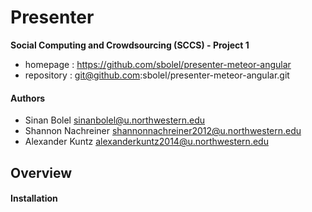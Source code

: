 # Presenter

**Social Computing and Crowdsourcing (SCCS) - Project 1**

* homepage : https://github.com/sbolel/presenter-meteor-angular
* repository : git@github.com:sbolel/presenter-meteor-angular.git

#### Authors

* Sinan Bolel <sinanbolel@u.northwestern.edu>
* Shannon Nachreiner <shannonnachreiner2012@u.northwestern.edu>
* Alexander Kuntz <alexanderkuntz2014@u.northwestern.edu>

## Overview

#### Installation

